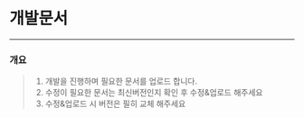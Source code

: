 # 개발문서
---
### 개요
> 1. 개발을 진행하며 필요한 문서를 업로드 합니다.
> 2. 수정이 필요한 문서는 최신버전인지 확인 후 수정&업로드 해주세요
> 3. 수정&업로드 시 버전은 필히 교체 해주세요
